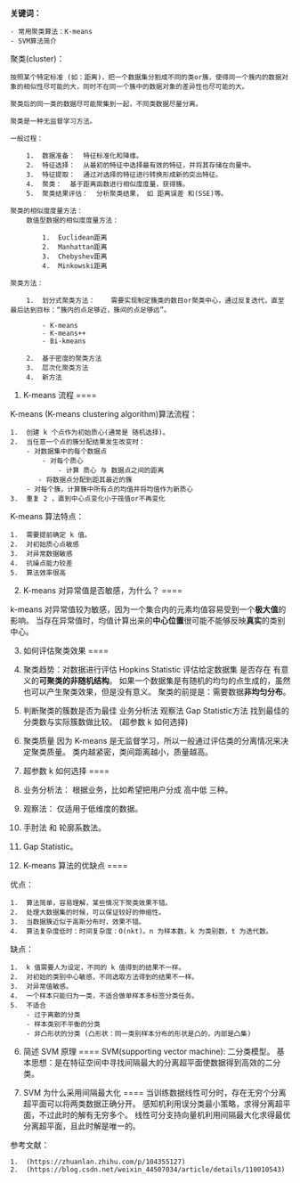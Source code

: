 **关键词：**

    - 常用聚类算法：K-means
    - SVM算法简介

聚类(cluster)：

    按照某个特定标准 (如：距离)，把一个数据集分割成不同的类or簇，使得同一个簇内的数据对象的相似性尽可能的大，同时不在同一个簇中的数据对象的差异性也尽可能的大。

    聚类后的同一类的数据尽可能聚集到一起，不同类数据尽量分离。

    聚类是一种无监督学习方法。

    一般过程：

        1.  数据准备：  特征标准化和降维。
        2.  特征选择：  从最初的特征中选择最有效的特征，并将其存储在向量中。
        3.  特征提取：  通过对选择的特征进行转换形成新的突出特征。
        4.  聚类：  基于距离函数进行相似度度量，获得簇。
        5.  聚类结果评估：  分析聚类结果， 如 距离误差 和(SSE)等。

    聚类的相似度度量方法：
        数值型数据的相似度度量方法：

            1.  Euclidean距离
            2.  Manhattan距离
            3.  Chebyshev距离
            4.  Minkowski距离

    聚类方法：

        1.  划分式聚类方法：    需要实现制定簇类的数目or聚类中心，通过反复迭代，直至最后达到目标：“簇内的点足够近，簇间的点足够远”。

            - K-means
            - K-means++
            - Bi-kmeans

        2.  基于密度的聚类方法
        3.  层次化聚类方法
        4.  新方法


1.  K-means 流程
====

K-means (K-means clustering algorithm)算法流程：

    1.  创建 k 个点作为初始质心(通常是 随机选择)。
    2.  当任意一个点的簇分配结果发生改变时：
        - 对数据集中的每个数据点
            - 对每个质心
                - 计算 质心 与 数据点之间的距离
           - 将数据点分配到距其最近的簇
        - 对每个簇，计算簇中所有点的均值并将均值作为新质心
    3.  重复 2 ，直到中心点变化小于筏值or不再变化

K-means 算法特点：

    1.  需要提前确定 k 值。
    2.  对初始质心点敏感
    3.  对异常数据敏感
    4.  抗噪点能力较差
    5.  算法效率很高

2.  K-means 对异常值是否敏感，为什么？
====

k-means 对异常值较为敏感，因为一个集合内的元素均值容易受到一个**极大值**的影响。
当存在异常值时，均值计算出来的**中心位置**很可能不能够反映**真实**的类别中心。

3.  如何评估聚类效果
====

1.  聚类趋势：对数据进行评估
    Hopkins Statistic 评估给定数据集 是否存在 有意义的**可聚类的非随机结构**。
    如果一个数据集是有随机的均匀的点生成的，虽然也可以产生聚类效果，但是没有意义。
    聚类的前提是：需要数据**非均匀分布**。

2.  判断聚类的簇数是否为最佳
    业务分析法
    观察法
    Gap Statistic方法
    找到最佳的分类数与实际簇数做比较。
    (超参数 k 如何选择)

3.  聚类质量
    因为 K-means 是无监督学习，所以一般通过评估类的分离情况来决定聚类质量。
    类内越紧密，类间距离越小，质量越高。


4.  超参数 k 如何选择
====

1.  业务分析法：    根据业务，比如希望把用户分成 高中低 三种。
2.  观察法：    仅适用于低维度的数据。
3.  手肘法 和 轮廓系数法。
4. Gap Statistic。


5.  K-means 算法的优缺点
====

优点：

    1.  算法简单，容易理解，某些情况下聚类效果不错。
    2.  处理大数据集的时候，可以保证较好的伸缩性。
    3.  当数据簇近似于高斯分布时，效果不错。
    4.  算法复杂度低时：时间复杂度：O(nkt)。n 为样本数，k 为类别数，t 为迭代数。

缺点：

    1.  k 值需要人为设定，不同的 k 值得到的结果不一样。
    2.  对初始的类别中心敏感，不同选取方法得到的结果不一样。
    3.  对异常值敏感。
    4.  一个样本只能归为一类，不适合做单样本多标签分类任务。
    5.  不适合
        - 过于离散的分类
        - 样本类别不平衡的分类
        - 非凸形状的分类 (凸形状：同一类别样本分布的形状是凸的，内部是凸集)


6.  简述 SVM 原理
====
SVM(supporting vector machine): 二分类模型。
基本思想：是在特征空间中寻找间隔最大的分离超平面使数据得到高效的二分类。



7.  SVM 为什么采用间隔最大化
====
当训练数据线性可分时，存在无穷个分离超平面可以将两类数据正确分开。
感知机利用误分类最小策略，求得分离超平面，不过此时的解有无穷多个。
线性可分支持向量机利用间隔最大化求得最优分离超平面，且此时解是唯一的。

参考文献：

    1.  (https://zhuanlan.zhihu.com/p/104355127)
    2.  (https://blog.csdn.net/weixin_44507034/article/details/110010543)
